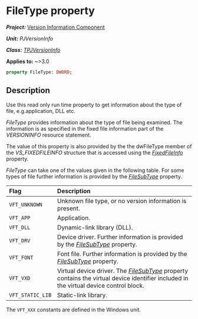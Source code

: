 # FileType property

***Project:*** [Version Information Component](../API.md)

***Unit:*** _PJVersionInfo_

***Class:*** [_TPJVersionInfo_](./TPJVersionInfo.md)

**Applies to:** ~>3.0

```pascal
property FileType: DWORD;
```

## Description

Use this read only run time property to get information about the type of file, e.g.application, DLL etc.

_FileType_ provides information about the type of file being examined. The information is as specified in the fixed file information part of the _VERSIONINFO_ resource statement.

The value of this property is also provided by the the dwFileType member of the _VS_FIXEDFILEINFO_ structure that is accessed using the [_FixedFileInfo_](./TPJVersionInfo-FixedFileInfo.md) property.

_FileType_ can take one of the values given in the following table. For some types of file further information is provided by the [_FileSubType_](./TPJVersionInfo-FileSubType.md) property.

| Flag             | Description |
|:-----------------|:------------|
| `VFT_UNKNOWN`    | Unknown file type, or no version information is present. |
| `VFT_APP`        | Application. |
| `VFT_DLL`        | Dynamic-link library (DLL). |
| `VFT_DRV`        | Device driver. Further information is provided by the [_FileSubType_](./TPJVersionInfo-FileSubType.md)  property. |
| `VFT_FONT`       | Font file. Further information is provided by the [_FileSubType_](./TPJVersionInfo-FileSubType.md)  property. |
| `VFT_VXD`        | Virtual device driver. The [_FileSubType_](./TPJVersionInfo-FileSubType.md) property contains the virtual device identifier included in the virtual device control block. |
| `VFT_STATIC_LIB` | Static-link library. |

The `VFT_XXX` constants are defined in the Windows unit.
